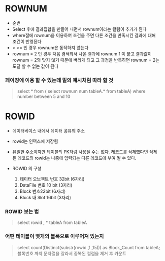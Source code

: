 # ROWNUM
* 순번
* Select 후에 결과집합을 만들어 내면서 rownum이라는 컬럼이 추가가 된다
* where절에 rownum을 이용하여 조건을 주면 다른 조건을 만족시킨 결과에 대해 조건이 반영된다
* \> \>= 인 경우 rownum은 동작하지 않는다
* rownum = 2 인 경우 처음 겸색되서 나온 결과에 rownum 1 이 붙고 결과값이 rownum = 2와 맞지 않기 때문에 버리게 되고 그 과정을 반복하면 rownum = 2는 도달 할 수 없는 값이 된다

### 페이징에 이용 할 수 있는데 밑의 예시처럼 따라 할 것
> select * from ( select rownum num tableA.* from tableA) where number between 5 and 10

# ROWID
* 데이터베이스 내에서 데이터 공유의 주소
* rowid는 인덱스에 저장됨
* 유일한 주소이지만 테이블의 PK처럼 사용될 수는 없다. 레코드를 삭제했다면 삭제된 레코드의 rowid는 나중에 입력되는 다른 레코드에 부여 될 수 있다.

* ROWID 의 구성
  1. 데이터 오브젝트 번호 32bit (6자리)
  1. DataFile 번호 10 bit (3자리)
  1. Block 번호22bit (6자리)
  1. Block 내 Slot 16bit (3자리)

### ROWID 보는 법
> select rowid , * tableA from tableA

### 어떤 테이블이 몇개의 블록으로 이루어져 있는지
> select count(Distinct(substr(rowid ,1 ,15))) as Block_Count from tableA;
  블록번호 까지 문자열을 잘라서 중복된 컬럼을 제거 후 카운트

